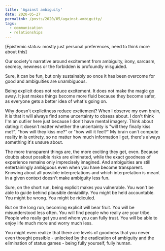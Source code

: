 ```yaml
---
title: 'Against ambiguity'
date: 2020-05-27
permalink: /posts/2020/05/against-ambiguity/
tags:
  - communication
  - relationships
---
```


[Epistemic status: mostly just personal preferences, need to think more about this]

Our society's narrative around excitement from ambiguity, irony, sarcasm, secrecy, newness or the forbidden is profoundly misguided. 

Sure, it can be fun, but only sustainably so once it has been overcome for good and ambiguities are unambiguous.

Being explicit does not reduce excitement. It does not make the magic go away. It just makes things become more fluid because they become safer, as everyone gets a better idea of what's going on.

Why doesn't explicitness reduce excitement? When I observe my own brain, it is that it will always find some uncertainty to obsess about. I don't think I'm an outlier here just because I don't have mental imagery. Think about dating: it doesn't matter whether the uncertainty is "will they finally kiss me?", "how will they kiss me?" or "how will it feel?" My brain can't compute reality in is entirety, so no matter how much information I get, there's always something it's unsure about. 

The more transparent things are, the more exciting they get, even. Because doubts about possible risks are eliminated, while the exact goodness of experience remains only imprecisely imagined. And ambiguities are still entertainingly ambiguous even when you have become transparent. Knowing about all possible interpretations and which interpretation is meant in a given context doesn't make ambiguity less fun.

Sure, on the short run, being explicit makes you vulnerable. You won't be able to guide behind plausible deniability. You might be held accountable. You might be wrong. You might be ridiculed. 

But on the long run, becoming explicit will bear fruit. You will be misunderstood less often. You will find people who really are your tribe. People who really get you and whom you can fully trust. You will be able to enjoy life much more and worry much less. 

You might even realize that there are levels of goodness that you never even thought possible - unlocked by the eradication of ambiguity and the elimination of status games - being fully yourself, fully human.
